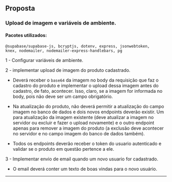 ## Proposta

### Upload de imagem e variáveis de ambiente.

#### Pacotes utilizados:
    @supabase/supabase-js, bcryptjs, dotenv, express, jsonwebtoken,     knex, nodemailer, nodemailer-express-handlebars, pg

1 - Configurar variáveis de ambiente.

2 - implementar upload de imagem do produto cadastrado.

-   Deverá receber o `base64` da imagem no body da requisição que faz o cadastro do produto e implementar o upload dessa imagem antes do cadastro, de fato, acontecer. Isso, claro, se a imagem for informada no body, pois não deve ser um campo obrigatório.

-   Na atualização do produto, não deverá permitir a atualização do campo imagem no banco de dados e dois novos endpoints deverão existir. Um para atualização da imagem existente (deve atualizar a imagem no servidor ou excluir e fazer o upload novamente) e o outro endpoint apenas para remover a imagem do produto (a exclusão deve acontecer no servidor e no campo imagem do banco de dados também).

-   Todos os endpoints deverão receber o token do usuario autenticado e validar se o produto em questão pertence a ele.


3 - Implementar envio de email quando um novo usuario for cadastrado.

-   O email deverá conter um texto de boas vindas para o novo usuário.

---
